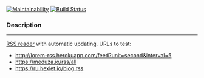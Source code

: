 [![Maintainability](https://api.codeclimate.com/v1/badges/6f3fb327b8b12f315807/maintainability)](https://codeclimate.com/github/egortd/project-rss-reader/maintainability)
[![Build Status](https://travis-ci.org/egortd/project-rss-reader.svg?branch=master)](https://travis-ci.org/egortd/project-rss-reader)

### Description
___
[RSS reader](http://egortd-rss-reader.surge.sh) with automatic updating.
URLs to test:
* http://lorem-rss.herokuapp.com/feed?unit=second&interval=5
* https://meduza.io/rss/all
* https://ru.hexlet.io/blog.rss